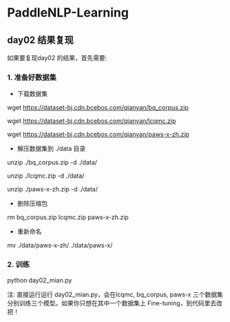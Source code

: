 # PaddleNLP-Learning

## day02 结果复现

如果要复现day02 的结果，首先需要:

### 1. 准备好数据集

- 下载数据集

wget https://dataset-bj.cdn.bcebos.com/qianyan/bq_corpus.zip

wget https://dataset-bj.cdn.bcebos.com/qianyan/lcqmc.zip

wget https://dataset-bj.cdn.bcebos.com/qianyan/paws-x-zh.zip

- 解压数据集到 ./data 目录

unzip ./bq_corpus.zip -d ./data/

unzip ./lcqmc.zip -d ./data/

unzip ./paws-x-zh.zip -d ./data/

- 删除压缩包

rm bq_corpus.zip lcqmc.zip paws-x-zh.zip

- 重新命名

mv ./data/paws-x-zh/ ./data/paws-x/

### 2. 训练

python day02_mian.py

注: 直接运行运行 day02_mian.py，会在lcqmc, bq_corpus, paws-x 三个数据集分别训练三个模型。如果你只想在其中一个数据集上 Fine-tuning，到代码里去改把！
